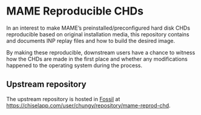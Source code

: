 # MAME Reproducible CHDs

In an interest to make MAME’s preinstalled/preconfigured hard disk
CHDs reproducible based on original installation media, this
repository contains and documents INP replay files and how to build
the desired image.

By making these reproducible, downstream users have a chance to
witness how the CHDs are made in the first place and whether any
modifications happened to the operating system during the process.

## Upstream repository

The upstream repository is hosted in [Fossil](https://fossil-scm.org)
at <https://chiselapp.com/user/chungy/repository/mame-reprod-chd>.
